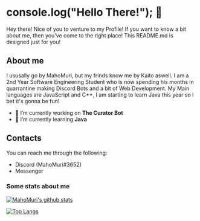 # console.log("Hello There!"); 👋
 Hey there! Nice of you to venture to my Profile! If you want to know a bit about me, then you've come to the right place! This README.md is designed just for you!
 
 ## About me
 I ususally go by MahoMuri, but my frinds know me by Kaito aswell. I am a 2nd Year Software Engineering Student who is now spending his months in quarrantine making Discord Bots and a bit of Web Development. My Main languages are JavaScript and C++, I am starting to learn Java this year so I bet it's gonna be fun!
 
- 🔭 I’m currently working on __The Curator Bot__
- 🌱 I’m currently learning __Java__

## Contacts
You can reach me through the following:
 - Discord (MahoMuri#3652)
 - Messenger

### Some stats about me

[![MahoMuri's github stats](https://github-readme-stats.vercel.app/api?username=mahomuri&show_icons=true&theme=dark&include_all_commits=true)](https://github.com/anuraghazra/github-readme-stats)

[![Top Langs](https://github-readme-stats.vercel.app/api/top-langs/?username=mahomuri&theme=dark)](https://github.com/anuraghazra/github-readme-stats)
 
<!--
**MahoMuri/MahoMuri** is a ✨ _special_ ✨ repository because its `README.md` (this file) appears on your GitHub profile.

Here are some ideas to get you started:

- 🔭 I’m currently working on ...
- 🌱 I’m currently learning ...
- 👯 I’m looking to collaborate on ...
- 🤔 I’m looking for help with ...
- 💬 Ask me about ...
- 📫 How to reach me: ...
- 😄 Pronouns: ...
- ⚡ Fun fact: ...
-->
